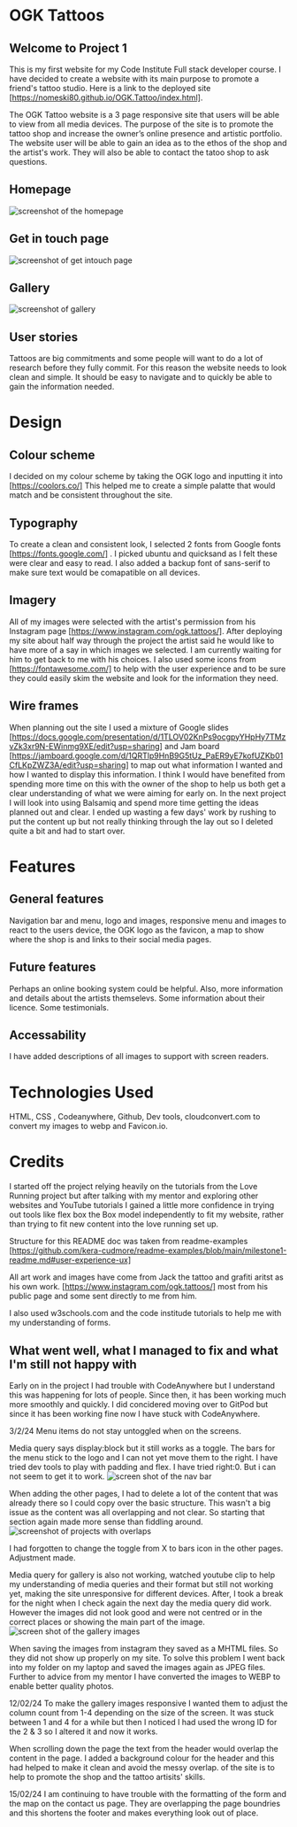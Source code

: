 # OGK Tattoos

## Welcome to Project 1

This is my first website for my Code Institute Full stack developer course. I have decided to create a website with its main purpose to promote a friend's tattoo studio. Here is a link to the deployed site [https://nomeski80.github.io/OGK.Tattoo/index.html].

The OGK Tattoo website is a 3 page responsive site that users will be able to view from all media devices. The purpose of the site is to promote the tattoo shop and increase the owner’s online presence and artistic portfolio. The website user will be able to gain an idea as to the ethos of the shop and the artist's work. They will also be able to contact the tatoo shop to ask questions.

## Homepage

<img src="assets/images/screenshot.homepage.webp" alt="screenshot of the homepage">

## Get in touch page

<img src="assets/images/Screenshot.contactpage.webp" alt="screenshot of get intouch page">

## Gallery

<img src="assets/images/SSgallery.webp" alt="screenshot of gallery">

## User stories

Tattoos are big commitments and some people will want to do a lot of research before they fully commit. For this reason the website needs to look clean and simple. It should be easy to navigate and to quickly be able to gain the information needed.

# Design

## Colour scheme

I decided on my colour scheme by taking the OGK logo and inputting it into [https://coolors.co/] This helped me to create a simple palatte that would match and be consistent throughout the site.

## Typography

To create a clean and consistent look, I selected 2 fonts from Google fonts [https://fonts.google.com/] . I picked ubuntu and quicksand as I felt these were clear and easy to read. I also added a backup font of sans-serif to make sure text would be comapatible on all devices.

## Imagery

All of my images were selected with the artist's permission from his Instagram page [https://www.instagram.com/ogk.tattoos/]. After deploying my site about half way through the project the artist said he would like to have more of a say in which images we selected. I am currently waiting for him to get back to me with his choices.
I also used some icons from [https://fontawesome.com/] to help with the user experience and to be sure they could easily skim the website and look for the information they need.

## Wire frames

When planning out the site I used a mixture of Google slides [https://docs.google.com/presentation/d/1TLOV02KnPs9ocgpyYHpHy7TMzvZk3xr9N-EWinmg9XE/edit?usp=sharing] and Jam board [https://jamboard.google.com/d/1QRTlp9HnB9G5tUz_PaER9yE7kofUZKb01CfLKpZWZ3A/edit?usp=sharing] to map out what information I wanted and how I wanted to display this information. I think I would have benefited from spending more time on this with the owner of the shop to help us both get a clear understanding of what we were aiming for early on. In the next project I will look into using Balsamiq and spend more time getting the ideas planned out and clear. I ended up wasting a few days' work by rushing to put the content up but not really thinking through the lay out so I deleted quite a bit and had to start over.

# Features

## General features

Navigation bar and menu, logo and images, responsive menu and images to react to the users device, the OGK logo as the favicon, a map to show where the shop is and links to their social media pages.

## Future features

Perhaps an online booking system could be helpful. Also, more information and details about the artists themselevs. Some information about their licence. Some testimonials.

## Accessability

I have added descriptions of all images to support with screen readers.

# Technologies Used

HTML, CSS , Codeanywhere, Github, Dev tools, cloudconvert.com to convert my images to webp and Favicon.io.

# Credits

I started off the project relying heavily on the tutorials from the Love Running project but after talking with my mentor and exploring other websites and YouTube tutorials I gained a little more confidence in trying out tools like flex box the Box model independently to fit my website, rather than trying to fit new content into the love running set up.

Structure for this README doc was taken from readme-examples [https://github.com/kera-cudmore/readme-examples/blob/main/milestone1-readme.md#user-experience-ux]

All art work and images have come from Jack the tattoo and grafiti aritst as his own work. [https://www.instagram.com/ogk.tattoos/] most from his public page and some sent directly to me from him.

I also used w3schools.com and the code institude tutorials to help me with my understanding of forms.

## What went well, what I managed to fix and what I'm still not happy with

Early on in the project I had trouble with CodeAnywhere but I understand this was happening for lots of people. Since then, it has been working much more smoothly and quickly. I did concidered moving over to GitPod but since it has been working fine now I have stuck with CodeAnywhere.

3/2/24
Menu items do not stay untoggled when on the screens.

Media query says display:block but it still works as a toggle.
The bars for the menu stick to the logo and I can not yet move them to the right. I have tried dev tools to play with padding and flex. I have tried right:0. But i can not seem to get it to work.
<img src="assets/images/screenshot.homepage.overlapping.png" alt=" screen shot of the nav bar">

When adding the other pages, I had to delete a lot of the content that was already there so I could copy over the basic structure. This wasn't a big issue as the content was all overlapping and not clear. So starting that section again made more sense than fiddling around.
<img src="assets/images/Screenshot.homepage.devtool.png" alt= "screenshot of projects with overlaps">

I had forgotten to change the toggle from X to bars icon  in the other pages. Adjustment made.

Media query for gallery is also not working, watched youtube clip to help my understanding of media queries and their format but still not working yet, making the site unresponsive for different devices. After, I took a break for the night when I check again the next day the media query did work. However the images did not look good and were not centred or in the correct places or showing the main part of the image.
 <img src="assets/images/Screenshot.gallery.notworking.png" alt=" screen shot of the gallery images">

When saving the images from instagram they saved as a MHTML files. So they did not show up properly on my site. To solve this problem I went back into my folder on my laptop and saved the images again as JPEG files. Further to advice from my mentor I have converted the images to WEBP to enable better quality photos.

12/02/24
To make the gallery images responsive I wanted them to adjust the column count from 1-4 depending on the size of the screen. It was stuck between 1 and 4 for a while but then I noticed I had used the wrong ID for the 2 & 3 so I altered it and now it works.

When scrolling down the page the text from the header would overlap the content in the page. I added a background colour for the header and this had helped to make it clean and avoid the messy overlap. of the site is to help to promote the shop and the tattoo artisits' skills.

15/02/24
I am continuing to have trouble with the formatting of the form and the map on the contact us page. They are overlapping the page boundries and this shortens the footer and makes everything look out of place.
